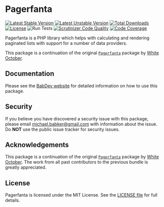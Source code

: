 # Pagerfanta

[![Latest Stable Version](https://poser.pugx.org/babdev/pagerfanta/v/stable)](https://packagist.org/packages/babdev/pagerfanta) [![Latest Unstable Version](https://poser.pugx.org/babdev/pagerfanta/v/unstable)](https://packagist.org/packages/babdev/pagerfanta) [![Total Downloads](https://poser.pugx.org/babdev/pagerfanta/downloads)](https://packagist.org/packages/babdev/pagerfanta) [![License](https://poser.pugx.org/babdev/pagerfanta/license)](https://packagist.org/packages/babdev/pagerfanta) ![Run Tests](https://github.com/BabDev/Pagerfanta/workflows/Run%20Tests/badge.svg?branch=master) [![Scrutinizer Code Quality](https://scrutinizer-ci.com/g/BabDev/Pagerfanta/badges/quality-score.png?b=master)](https://scrutinizer-ci.com/g/BabDev/Pagerfanta/?branch=master) [![Code Coverage](https://scrutinizer-ci.com/g/BabDev/Pagerfanta/badges/coverage.png?b=master)](https://scrutinizer-ci.com/g/BabDev/Pagerfanta/?branch=master)

Pagerfanta is a PHP library which helps with calculating and rendering paginated lists with support for a number of data providers.

This package is a continuation of the original [`Pagerfanta`](https://github.com/whiteoctober/Pagerfanta) package by [White October](https://www.whiteoctober.co.uk/).

## Documentation

Please see the [BabDev website](https://www.babdev.com/open-source/packages/pagerfanta/docs/2.x) for detailed information on how to use this package.

## Security

If you believe you have discovered a security issue with this package, please email michael.babker@gmail.com with information about the issue.  Do **NOT** use the public issue tracker for security issues.

## Acknowledgements

This package is a continuation of the original [`Pagerfanta`](https://github.com/whiteoctober/Pagerfanta) package by [White October](https://www.whiteoctober.co.uk/). The work from all past contributors to the previous bundle is greatly appreciated.

## License

Pagerfanta is licensed under the MIT License. See the [LICENSE file](/LICENSE) for full details.
